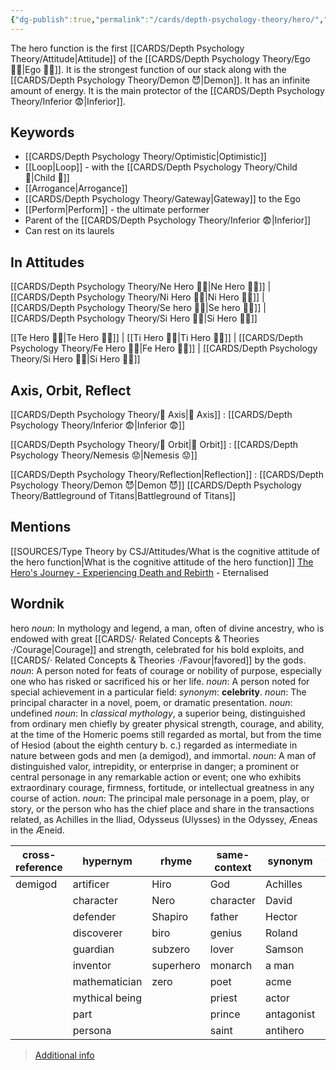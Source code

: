 ```yaml
---
{"dg-publish":true,"permalink":"/cards/depth-psychology-theory/hero/","created":"2022-12-27T21:08:31.010+01:00","updated":"2023-04-08T11:35:35.290+02:00"}
---
```



The hero function is the first [[CARDS/Depth Psychology Theory/Attitude\|Attitude]] of the [[CARDS/Depth Psychology Theory/Ego 🙋‍♂️\|Ego 🙋‍♂️]]. 
It is the strongest function of our stack along with the [[CARDS/Depth Psychology Theory/Demon 😈\|Demon]]. 
It has an infinite amount of energy. 
It is the main protector of the [[CARDS/Depth Psychology Theory/Inferior 😨\|Inferior]]. 

## Keywords
- [[CARDS/Depth Psychology Theory/Optimistic\|Optimistic]]
- [[Loop\|Loop]] - with the [[CARDS/Depth Psychology Theory/Child 👼\|Child 👼]]
- [[Arrogance\|Arrogance]]
- [[CARDS/Depth Psychology Theory/Gateway\|Gateway]] to the Ego
- [[Perform\|Perform]] - the ultimate performer
- Parent of the [[CARDS/Depth Psychology Theory/Inferior 😨\|Inferior]] 
- Can rest on its laurels 

## In Attitudes

[[CARDS/Depth Psychology Theory/Ne Hero 🦸‍♂️\|Ne Hero 🦸‍♂️]] | [[CARDS/Depth Psychology Theory/Ni Hero 🦸‍♂️\|Ni Hero 🦸‍♂️]] | [[CARDS/Depth Psychology Theory/Se hero 🦸‍♂️\|Se hero 🦸‍♂️]] | [[CARDS/Depth Psychology Theory/Si Hero 🦸‍♂️\|Si Hero 🦸‍♂️]]

[[Te Hero 🦸‍♂️\|Te Hero 🦸‍♂️]] | [[Ti Hero 🦸‍♂️\|Ti Hero 🦸‍♂️]] | [[CARDS/Depth Psychology Theory/Fe Hero 🦸‍♂️\|Fe Hero 🦸‍♂️]] | [[CARDS/Depth Psychology Theory/Si Hero 🦸‍♂️\|Si Hero 🦸‍♂️]]

## Axis, Orbit, Reflect

[[CARDS/Depth Psychology Theory/🧲 Axis\|🧲 Axis]] : [[CARDS/Depth Psychology Theory/Inferior 😨\|Inferior 😨]]

[[CARDS/Depth Psychology Theory/🔄 Orbit\|🔄 Orbit]] : [[CARDS/Depth Psychology Theory/Nemesis 😟\|Nemesis 😟]]

[[CARDS/Depth Psychology Theory/Reflection\|Reflection]] : [[CARDS/Depth Psychology Theory/Demon 😈\|Demon 😈]]
[[CARDS/Depth Psychology Theory/Battleground of Titans\|Battleground of Titans]]

## Mentions 
[[SOURCES/Type Theory by CSJ/Attitudes/What is the cognitive attitude of the hero function\|What is the cognitive attitude of the hero function]]
[The Hero's Journey - Experiencing Death and Rebirth](https://www.youtube.com/watch?v=tssOG2rS1AA) - Eternalised

## Wordnik
hero
*noun*: In mythology and legend, a man, often of divine ancestry, who is endowed with great [[CARDS/· Related Concepts & Theories ·/Courage\|Courage]] and strength, celebrated for his bold exploits, and [[CARDS/· Related Concepts & Theories ·/Favour\|favored]] by the gods.
*noun*: A person noted for feats of courage or nobility of purpose, especially one who has risked or sacrificed his or her life.
*noun*: A person noted for special achievement in a particular field: <i>synonym</i>: <strong> celebrity</strong>.
*noun*: The principal character in a novel, poem, or dramatic presentation.
*noun*: undefined
*noun*: In <em>classical mythology</em>, a superior being, distinguished from ordinary men chiefly by greater physical strength, courage, and ability, at the time of the Homeric poems still regarded as mortal, but from the time of Hesiod (about the eighth century <sc>b. c.</sc>) regarded as intermediate in nature between gods and men (a demigod), and immortal.
*noun*: A man of distinguished valor, intrepidity, or enterprise in danger; a prominent or central personage in any remarkable action or event; one who exhibits extraordinary courage, firmness, fortitude, or intellectual greatness in any course of action.
*noun*: The principal male personage in a poem, play, or story, or the person who has the chief place and share in the transactions related, as Achilles in the Iliad, Odysseus (Ulysses) in the Odyssey, Æneas in the Æneid.

| cross-reference |hypernym |rhyme |same-context |synonym |variant |
| --- | --- | --- | --- | --- | --- |
| demigod | artificer | Hiro | God | Achilles | heroes |
|  | character | Nero | character | David |  |
|  | defender | Shapiro | father | Hector |  |
|  | discoverer | biro | genius | Roland |  |
|  | guardian | subzero | lover | Samson |  |
|  | inventor | superhero | monarch | a man |  |
|  | mathematician | zero | poet | acme |  |
|  | mythical being |  | priest | actor |  |
|  | part |  | prince | antagonist |  |
|  | persona |  | saint | antihero |  |

> [Additional info](https://www.wordnik.com/words/hero)

